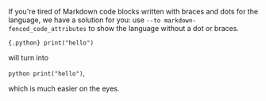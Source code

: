 ---
---

If you're tired of Markdown code blocks written with braces and
dots for the language, we have a solution for you: use `--to markdown-fenced_code_attributes` to show the language
without a dot or braces.

`{.python} print("hello")`

will turn into

`python print("hello")`,

which is much easier on the eyes.

